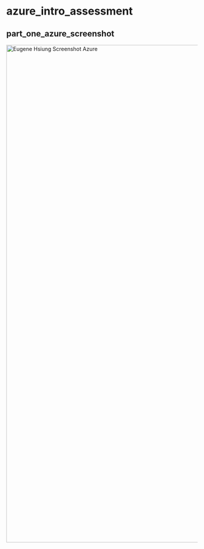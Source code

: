 # azure_intro_assessment

## part_one_azure_screenshot
<img width="1311" alt="Eugene Hsiung Screenshot Azure" src="https://github.com/EugeneHsiung/azure_intro_assessment/assets/141866888/7250818c-f219-4712-824c-52fb897c9f2e">
